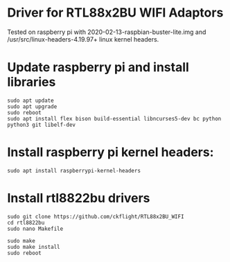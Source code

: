 # Driver for RTL88x2BU WIFI Adaptors

Tested on raspberry pi with 2020-02-13-raspbian-buster-lite.img and /usr/src/linux-headers-4.19.97+ linux kernel headers.

   # Update raspberry pi and install libraries
   
	sudo apt update
	sudo apt upgrade
	sudo reboot
	sudo apt install flex bison build-essential libncurses5-dev bc python python3 git libelf-dev

   # Install raspberry pi kernel headers:

	sudo apt install raspberrypi-kernel-headers

   # Install rtl8822bu drivers
	
	sudo git clone https://github.com/ckflight/RTL88x2BU_WIFI
	cd rtl8822bu
	sudo nano Makefile

   	sudo make
	sudo make install
	sudo reboot
